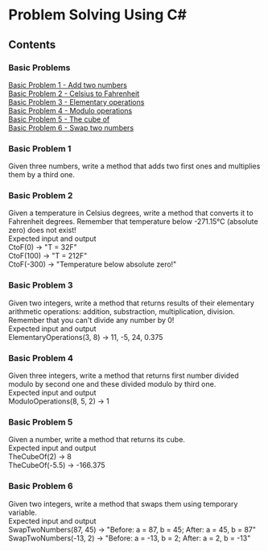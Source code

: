 # Problem Solving Using C#

## Contents
### Basic Problems  
[Basic Problem 1 - Add two numbers](#basic-problem-1)  
[Basic Problem 2 - Celsius to Fahrenheit](#basic-problem-2)  
[Basic Problem 3 - Elementary operations](#basic-problem-3)  
[Basic Problem 4 - Modulo operations](#basic-problem-4)  
[Basic Problem 5 - The cube of](#basic-problem-5)  
[Basic Problem 6 - Swap two numbers](#basic-problem-6)  

### Basic Problem 1 
Given three numbers, write a method that adds two first ones and multiplies them by a third one.

### Basic Problem 2
Given a temperature in Celsius degrees, write a method that converts it to Fahrenheit degrees. Remember that temperature below -271.15°C (absolute zero) does not exist!  
Expected input and output  
CtoF(0) → "T = 32F"  
CtoF(100) → "T = 212F"  
CtoF(-300) → "Temperature below absolute zero!"  

### Basic Problem 3
Given two integers, write a method that returns results of their elementary arithmetic operations: addition, substraction, multiplication, division. Remember that you can't divide any number by 0!  
Expected input and output   
ElementaryOperations(3, 8) → 11, -5, 24, 0.375  

### Basic Problem 4
Given three integers, write a method that returns first number divided modulo by second one and these divided modulo by third one.  
Expected input and output   
ModuloOperations(8, 5, 2) → 1  

### Basic Problem 5
Given a number, write a method that returns its cube.  
Expected input and output  
TheCubeOf(2) → 8  
TheCubeOf(-5.5) → -166.375  

### Basic Problem 6
Given two integers, write a method that swaps them using temporary variable.  
Expected input and output  
SwapTwoNumbers(87, 45) → "Before: a = 87, b = 45; After: a = 45, b = 87"  
SwapTwoNumbers(-13, 2) → "Before: a = -13, b = 2; After: a = 2, b = -13"  
